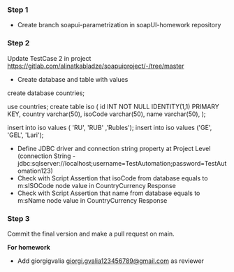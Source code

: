 ### Step 1

- Create branch soapui-parametrization  in soapUI-homework repository 

### Step 2 

Update TestCase 2 in project https://gitlab.com/alinatkabladze/soapuiproject/-/tree/master

- Create database and table with values

create database countries;

use countries;
create table iso (
   id INT NOT NULL IDENTITY(1,1) PRIMARY KEY,
   country varchar(50),
   isoCode varchar(50),
   name varchar(50),
);

insert into iso values ( 'RU', 'RUB' ,'Rubles');
insert into iso values ('GE', 'GEL', 'Lari');

- Define JDBC driver and connection string property at Project Level (connection String - jdbc:sqlserver://localhost;username=TestAutomation;password=TestAutomation123)
- Check with Script Assertion that isoCode from database equals to m:sISOCode node value in CountryCurrency Response
- Check with Script Assertion that name from database equals to m:sName node value in CountryCurrency Response

### Step 3

Commit the final version and make a pull request on main.

**For homework** 
- Add giorgigvalia <giorgi.gvalia123456789@gmail.com> as reviewer




